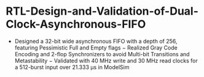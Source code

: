 # RTL-Design-and-Validation-of-Dual-Clock-Asynchronous-FIFO

- Designed a 32-bit wide asynchronous FIFO with a depth of 256, featuring Pessimistic Full and Empty flags
− Realized Gray Code Encoding and 2-flop Synchronizers to avoid Multi-bit Transitions and Metastability
− Validated with 40 MHz write and 30 MHz read clocks for a 512-burst input over 21.333 µs in ModelSim
